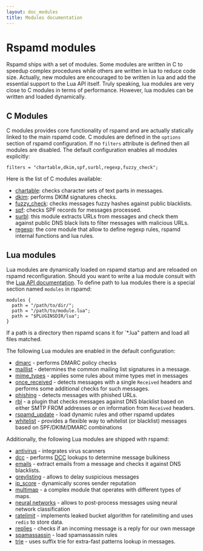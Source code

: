 ```yaml
---
layout: doc_modules
title: Modules documentation
---
```

# Rspamd modules

Rspamd ships with a set of modules. Some modules are written in C to speedup
complex procedures while others are written in lua to reduce code size.
Actually, new modules are encouraged to be written in lua and add the essential
support to the Lua API itself. Truly speaking, lua modules are very close to
C modules in terms of performance. However, lua modules can be written and loaded
dynamically.

## C Modules

C modules provides core functionality of rspamd and are actually statically linked
to the main rspamd code. C modules are defined in the `options` section of rspamd
configuration. If no `filters` attribute is defined then all modules are disabled.
The default configuration enables all modules explicitly:

~~~ucl
filters = "chartable,dkim,spf,surbl,regexp,fuzzy_check";
~~~

Here is the list of C modules available:

- [chartable](chartable.html): checks character sets of text parts in messages.
- [dkim](dkim.html): performs DKIM signatures checks.
- [fuzzy_check](fuzzy_check.html): checks messages fuzzy hashes against public blacklists.
- [spf](spf.html): checks SPF records for messages processed.
- [surbl](surbl.html): this module extracts URLs from messages and check them against
public DNS black lists to filter messages with malicious URLs.
- [regexp](regexp.html): the core module that allow to define regexp rules,
rspamd internal functions and lua rules.

## Lua modules

Lua modules are dynamically loaded on rspamd startup and are reloaded on rspamd
reconfiguration. Should you want to write a lua module consult with the
[Lua API documentation](../lua/). To define path to lua modules there is a special section
named `modules` in rspamd:

~~~ucl
modules {
  path = "/path/to/dir/";
  path = "/path/to/module.lua";
  path = "$PLUGINSDIR/lua";
}
~~~

If a path is a directory then rspamd scans it for `*.lua" pattern and load all
files matched.

The following Lua modules are enabled in the default configuration:

- [dmarc](dmarc.html) - performs DMARC policy checks
- [maillist](maillist.html) - determines the common mailing list signatures in a message.
- [mime_types](mime_types.html) - applies some rules about mime types met in messages
- [once_received](once_received.html) - detects messages with a single `Received` headers
and performs some additional checks for such messages.
- [phishing](phishing.html) - detects messages with phished URLs.
- [rbl](rbl.html) - a plugin that checks messages against DNS blacklist based on
either SMTP FROM addresses or on information from `Received` headers.
- [rspamd_update](rspamd_update.html) - load dynamic rules and other rspamd updates
- [whitelist](whitelist.html) - provides a flexible way to whitelist (or blacklist) messages based on SPF/DKIM/DMARC combinations

Additionally, the following Lua modules are shipped with rspamd:

- [antivirus](antivirus.html) - integrates virus scanners
- [dcc](dcc.html) - performs [DCC](http://www.dcc-servers.net/dcc/) lookups to determine message bulkiness
- [emails](emails.html) - extract emails from a message and checks it against DNS
blacklists.
- [greylisting](greylisting.html) - allows to delay suspicious messages
- [ip_score](ip_score.html) - dynamically scores sender reputation
- [multimap](multimap.html) - a complex module that operates with different types
of maps.
- [neural networks](fann.html) - allows to post-process messages using neural network classification
- [ratelimit](ratelimit.html) - implements leaked bucket algorithm for ratelimiting and
uses `redis` to store data.
- [replies](replies.html) - checks if an incoming message is a reply for our own message
- [spamassassin](spamassassin.html) - load spamassassin rules
- [trie](trie.html) - uses suffix trie for extra-fast patterns lookup in messages.
